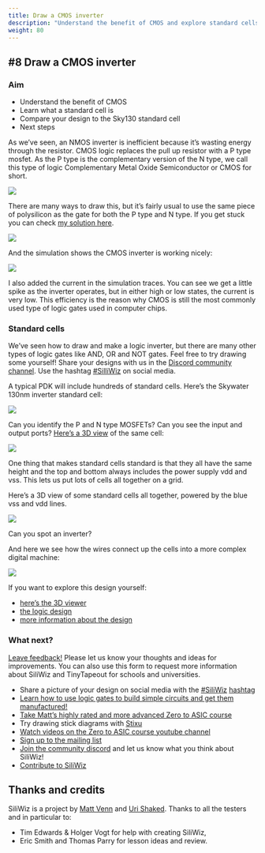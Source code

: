 ```yaml
---
title: Draw a CMOS inverter
description: "Understand the benefit of CMOS and explore standard cells"
weight: 80
---
```



#8 Draw a CMOS inverter
-----------------------

### Aim

*   Understand the benefit of CMOS
*   Learn what a standard cell is
*   Compare your design to the Sky130 standard cell
*   Next steps

As we’ve seen, an NMOS inverter is inefficient because it’s wasting energy through the resistor. CMOS logic replaces the pull up resistor with a P type mosfet. As the P type is the complementary version of the N type, we call this type of logic Complementary Metal Oxide Semiconductor or CMOS for short.

![](../images/image35.png?width=20pc)

There are many ways to draw this, but it’s fairly usual to use the same piece of polysilicon as the gate for both the P type and N type. If you get stuck you can check [my solutio](https://www.google.com/url?q=https://app.siliwiz.com/?preset%3Dinverter&sa=D&source=editors&ust=1677096507882858&usg=AOvVaw16w4Sklb5KXveeniSpaa8N)[n here](https://www.google.com/url?q=https://app.siliwiz.com/?preset%3Dinverter&sa=D&source=editors&ust=1677096507883367&usg=AOvVaw3Z7j2YOuggPBfhNrv0A6jZ).

![](../images/image56.png)

And the simulation shows the CMOS inverter is working nicely:

![](../images/image40.png)

I also added the current in the simulation traces. You can see we get a little spike as the inverter operates, but in either high or low states, the current is very low. This efficiency is the reason why CMOS is still the most commonly used type of logic gates used in computer chips.

### Standard cells

We’ve seen how to draw and make a logic inverter, but there are many other types of logic gates like AND, OR and NOT gates. Feel free to try drawing some yourself! Share your designs with us in the [Discord community channel](https://www.google.com/url?q=https://discord.gg/e3FK68Z98y&sa=D&source=editors&ust=1677096507885259&usg=AOvVaw1pIrT3WpzY6P4WJp0CquRy). Use the hashtag [#SilliWiz](https://www.google.com/url?q=https://twitter.com/search?q%3D%2523siliwiz&sa=D&source=editors&ust=1677096507885631&usg=AOvVaw2FA_YkfxOXubxQVDFoXVAv) on social media.

A typical PDK will include hundreds of standard cells. Here’s the Skywater 130nm inverter standard cell:

![](../images/image62.png)

Can you identify the P and N type MOSFETs? Can you see the input and output ports? [Here’s a 3D view](https://www.google.com/url?q=https://gds-viewer.tinytapeout.com/?model%3Dhttps://tinytapeout.github.io/sky130B-cells-gltf/cells/sky130_fd_sc_hd__inv_1.gds.gltf&sa=D&source=editors&ust=1677096507886787&usg=AOvVaw3qc6k2CXCpibo2qH9bFddo) of the same cell:

![](../images/image18.png)

One thing that makes standard cells standard is that they all have the same height and the top and bottom always includes the power supply vdd and vss. This lets us put lots of cells all together on a grid.

Here’s a 3D view of some standard cells all together, powered by the blue vss and vdd lines.

![](../images/image11.png)

Can you spot an inverter?

And here we see how the wires connect up the cells into a more complex digital machine:

![](../images/image43.png)

If you want to explore this design yourself:

*   [here’s the 3D viewer](https://www.google.com/url?q=https://gds-viewer.tinytapeout.com/?model%3Dhttps://tinytapeout.github.io/tt02-test-invert/tinytapeout.gds.gltf&sa=D&source=editors&ust=1677096507888832&usg=AOvVaw0n6FMqH5enC06upkUj0WFp)
*   [the logic design](https://www.google.com/url?q=https://wokwi.com/projects/341535056611770964&sa=D&source=editors&ust=1677096507889212&usg=AOvVaw2pXUbPa4nZI0BDFQUAlI6Q)
*   [more information about the design](https://www.google.com/url?q=https://tinytapeout.com/runs/tt02/000/&sa=D&source=editors&ust=1677096507889590&usg=AOvVaw0ndEnrQeNyrfgml8RVCe2_)

### What next?

[Leave feedback!](https://www.google.com/url?q=https://forms.gle/fY5phQRc2dnzBRmf9&sa=D&source=editors&ust=1677096507890290&usg=AOvVaw23b6Urq4ydkiOmA92woqgk) Please let us know your thoughts and ideas for improvements. You can also use this form to request more information about SiliWiz and TinyTapeout for schools and universities.

*   Share a picture of your design on social media with the [#SiliWiz](https://www.google.com/url?q=https://twitter.com/search?q%3D%2523siliwiz&sa=D&source=editors&ust=1677096507890958&usg=AOvVaw2Pqary8NUr6LgxwTOD7xHu) [hashtag](https://www.google.com/url?q=https://twitter.com/search?q%3D%2523siliwiz&sa=D&source=editors&ust=1677096507891252&usg=AOvVaw23WH0NMMrrNnZuxMTY_1A5)
*   [Learn how to use logic gates to build simple circuits and get them manufactured!](https://www.google.com/url?q=http://tinytapeout.com&sa=D&source=editors&ust=1677096507891693&usg=AOvVaw1a00zQLiEpc63Oz04wGe1E)
*   [Take Matt’s highly rated and more advanced Zero to ASIC course](https://www.google.com/url?q=https://zerotoasiccourse.com&sa=D&source=editors&ust=1677096507891987&usg=AOvVaw08RwuIPWU-5Z7WfVdR7Zza)
*   Try drawing stick diagrams with [Stixu](https://www.google.com/url?q=https://stixu.io/&sa=D&source=editors&ust=1677096507892273&usg=AOvVaw0Wn1k9XnCNm1VYNoR8A2fs)
*   [Watch videos on the Zero to ASIC course youtube channel](https://www.google.com/url?q=https://youtube.com/zerotoasic&sa=D&source=editors&ust=1677096507892536&usg=AOvVaw1lAxJkJ8Gfuq5hNtitr90S)
*   [Sign up to the mailing list](https://www.google.com/url?q=https://zerotoasiccourse.com/newsletter&sa=D&source=editors&ust=1677096507892810&usg=AOvVaw3PsiMt612VzTGW53Ug_PsA)
*   [Join the community discord](https://www.google.com/url?q=https://discord.gg/e3FK68Z98y&sa=D&source=editors&ust=1677096507893229&usg=AOvVaw2OkGpsdxs6ucvlFJ9ay3J0) and let us know what you think about SiliWiz!
*   [Contribute to SiliWiz](https://www.google.com/url?q=https://github.com/wokwi/siliwiz/issues&sa=D&source=editors&ust=1677096507893721&usg=AOvVaw3csmNkwjxmWYQh8h6yarA7)

Thanks and credits
------------------

SiliWiz is a project by [Matt Venn](https://www.google.com/url?q=https://mattvenn.net/&sa=D&source=editors&ust=1677096507894454&usg=AOvVaw0TScpfx2uUxKvP3L7lWnKW) and [Uri Shaked](https://www.google.com/url?q=https://urish.org/&sa=D&source=editors&ust=1677096507894736&usg=AOvVaw1wjlCnTnUIAASkkiP8R7v2). Thanks to all the testers and in particular to:

*   Tim Edwards & Holger Vogt for help with creating SiliWiz,
*   Eric Smith and Thomas Parry for lesson ideas and review.
